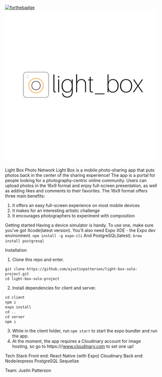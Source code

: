 [![forthebadge](https://forthebadge.com/images/badges/compatibility-betamax.svg)](https://forthebadge.com) 
![logo](https://github.com/ajustinpatterson/light-box-solo-project/blob/master/client/assets/light_box.png)

Light Box Photo Network
Light Box is a mobile photo-sharing app that puts photos back in the center of the sharing experience! The app is a portal for people looking for a photography-centric online community.  Users can upload photos in the 16x9 format and enjoy full-screen presentation, as well as adding likes and comments to their favorites. The 16x9 format offers three main benefits:
1. It offers an easy full-screen experience on most mobile devices
2. It makes for an interesting artistic challenge
3. It encourages photographers to experiment with composition

Getting started
Having a device simulator is handy.
To use one, make sure you've got Xcode(latest version).
You'll also need Expo XDE - the Expo dev environment. ```npm install -g expo-cli```
And PostgreSQL(latest). ```brew install postgresql```

Installation
1. Clone this repo and enter.
```
git clone https://github.com/ajustinpatterson/light-box-solo-project.git
cd light-box-solo-project
```
2. Install dependencies for client and server.
```
cd client
npm i
expo install
cd ..
cd server
npm i
```
3. While in the client folder, run `npm start` to start the expo bundler and run the app.
4. At the moment, the app requires a Cloudinary account for image hosting, so go to 
https:///www.cloudinary.com to set one up!

Tech Stack
Front end:
React Native (with Expo)
Cloudinary
Back end:
Node/express
PostgreSQL
Sequelize

Team:
Justin Patterson
